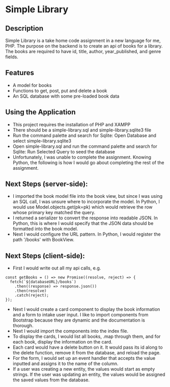 # Simple Library
## Description
Simple Library is a take home code assignment in a new language for me, PHP. The purpose on the backend is to create an api of books for a library. The books are required to have id, title, author, year_published, and genre fields.
## Features
- A model for books
- Functions to get, post, put and delete a book
- An SQL database with some pre-loaded book data
## Using the Application
- This project requires the installation of PHP and XAMPP
- There should be a simple-library.sql and simple-library.sqlite3 file
- Run the command palette and search for Sqlite: Open Database and select simple-library.sqlite3
- Open simple-library.sql and run the command palette and search for Sqlite: Run Selected Query to seed the database
- Unfortunately, I was unable to complete the assignment. Knowing Python, the following is how I would go about completing the rest of the assignment.
## Next Steps (server-side):
- I imported the book model file into the book view, but since I was using an SQL call, I was unsure where to incorporate the model. In Python, I would use Model.objects.get(pk=pk) which would retrieve the row whose primary key matched the query.
- I returned a serializer to convert the response into readable JSON. In Python, this is where I would specify that the JSON data should be formatted into the book model.
- Next I would configure the URL pattern. In Python, I would register the path '/books' with BookView.
## Next Steps (client-side):
- First I would write out all my api calls, e.g.
```
const getBooks = () => new Promise((resolve, reject) => {
  fetch(`${databaseURL}/books`)
    .then((response) => response.json())
    .then(resolve)
    .catch(reject);
});
```
- Next I would create a card component to display the book information and a form to intake user input. I like to import components from Bootstrap because they are dynamic and the documentation is thorough.
- Next I would import the components into the index file.
- To display the cards, I would list all books, .map through them, and for each book, display the information on the card.
- Each card would have a delete button on it. It would pass its id along to the delete function, remove it from the database, and reload the page.
- For the form, I would set up an event handler that accepts the value inputted and assigns it to the name of the column.
- If a user was creating a new entity, the values would start as empty strings. If the user was updating an entity, the values would be assigned the saved values from the database.
